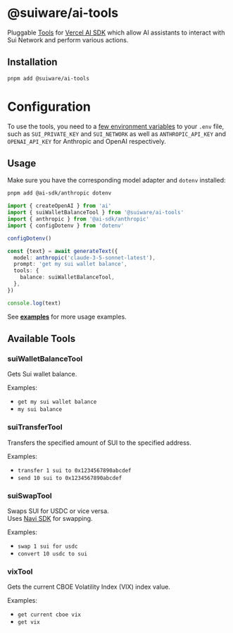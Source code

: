 # @suiware/ai-tools

Pluggable [Tools](https://sdk.vercel.ai/docs/foundations/tools) for [Vercel AI SDK](https://sdk.vercel.ai/) which allow AI assistants to interact with Sui Network and perform various actions.

## Installation

```bash
pnpm add @suiware/ai-tools
```

# Configuration

To use the tools, you need to a [few environment variables](../examples/.env.example) to your `.env` file,
such as `SUI_PRIVATE_KEY` and `SUI_NETWORK` as well as `ANTHROPIC_API_KEY` and `OPENAI_API_KEY` for Anthropic and OpenAI respectively.

## Usage

Make sure you have the corresponding model adapter and `dotenv` installed:

```bash
pnpm add @ai-sdk/anthropic dotenv
```

```ts
import { createOpenAI } from 'ai'
import { suiWalletBalanceTool } from '@suiware/ai-tools'
import { anthropic } from '@ai-sdk/anthropic'
import { configDotenv } from 'dotenv'

configDotenv()

const {text} = await generateText({
  model: anthropic('claude-3-5-sonnet-latest'),
  prompt: 'get my sui wallet balance',
  tools: {
    balance: suiWalletBalanceTool,
  },
})

console.log(text)
```

See **[examples](../examples/README.md)** for more usage examples.

## Available Tools

### suiWalletBalanceTool

Gets Sui wallet balance.

Examples:
- `get my sui wallet balance`
- `my sui balance`

### suiTransferTool

Transfers the specified amount of SUI to the specified address.

Examples:
- `transfer 1 sui to 0x1234567890abcdef`
- `send 10 sui to 0x1234567890abcdef`

### suiSwapTool

Swaps SUI for USDC or vice versa.  
Uses [Navi SDK](https://github.com/naviprotocol/navi-sdk) for swapping.

Examples:
- `swap 1 sui for usdc`
- `convert 10 usdc to sui`

### vixTool

Gets the current CBOE Volatility Index (VIX) index value.

Examples:
- `get current cboe vix`
- `get vix`
